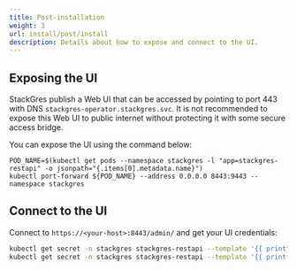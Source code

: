 ```yaml
---
title: Post-installation
weight: 3
url: install/post/install
description: Details about how to expose and connect to the UI.
---
```


## Exposing the UI

StackGres publish a Web UI that can be accessed by pointing to port 443 with DNS
`stackgres-operator.stackgres.svc`. It is not recommended to expose this Web UI to public
internet without protecting it with some secure access bridge. 

You can expose the UI using the command below:

```
POD_NAME=$(kubectl get pods --namespace stackgres -l "app=stackgres-restapi" -o jsonpath="{.items[0].metadata.name}")
kubectl port-forward ${POD_NAME} --address 0.0.0.0 8443:9443 --namespace stackgres
```

## Connect to the UI

Connect to `https://<your-host>:8443/admin/` and get your UI credentials:

```bash
kubectl get secret -n stackgres stackgres-restapi --template '{{ printf "username = %s\n" (.data.k8sUsername | base64decode) }}'
kubectl get secret -n stackgres stackgres-restapi --template '{{ printf "password = %s\n" (.data.clearPassword | base64decode) }}'
```
